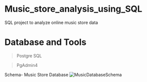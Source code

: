 # Music_store_analysis_using_SQL
SQL project to analyze online music store data

# Database and Tools
> Postgre SQL

> PgAdmin4

Schema- Music Store Database
![MusicDatabaseSchema](https://github.com/sujay2008/Music_store_analysis_using_SQL/assets/138650290/2b05524b-4b4a-4d7d-acf6-c5116b5d4862)

